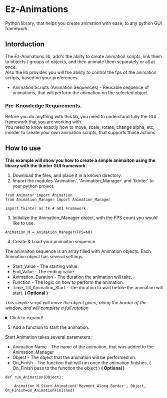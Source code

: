 # Ez-Animations
Python library, that helps you create animation with ease, to any python GUI framework.

## Intorduction

The Ez-Animations lib, add's the abilty to create animation scripts, link them to objects / groups of objects, and then animate them separately or all at once.<br>
Also the lib provides you will the ability to control the fps of the animation scripts, based on your preferences.


* Animation Scripts (Animation Sequences) - Reusable sequence of animations, that will perform the animation on the selected object.


### Pre-Knowledge Requirements.
Before you do anything with this lib, you need to understand fully the GUI framework that you are working with.<br>
You need to know exactly how to move, scale, rotate, change alpha, etc, inorder to create your own animation scripts, that supports those actions. 



## How to use

**This example will show you how to create a simple animaiton using the library with the tkinter GUI framework.**

1. Download the files, and place it in a known directory.
2. Import the modules 'Animation', 'Animation_Manager' and 'tkinter' to your python project.

```
from Animator import Animation
from Animation_Manager import Animation_Manager

import tkinter as tk # GUI Framework
```

3. Initialize the Animation_Manager object, with the FPS count you would like to use.

```
Animation_M = Animation_Manager(FPS=60)
```

4. Create & Load your animaiton sequence.

The animaiton sequence is an array filled with Animation objects. Each Animation object has several settings.

* Start_Value - The starting value.
* End_Value   - The ending value.
* Animation_Duration - The duration the animation will take.
* Function    - The logic on how to perform the animation.
* Time_Till_Animation_Start - The duration to wait before the animation will start. **( Optional )**

*This simple script will move the object given, along the border of the window, and will complete a full rotation*


<details>
  <summary>Click to expand!</summary>
  
        ```
        Animation_Name = 'Movment_Along_Border'

        Animation_Sequences = [lambda Object: [
                Animation(Start_Value=50,   # Moving From Left To Right.
                          End_Value=500,
                          Animation_Duration=1,
                          Function=lambda New_X_Cords: Object.place(x=New_X_Cords, y=Object.winfo_y())),
                Animation(Start_Value=50,   # Moving From Top To Bottom.
                          End_Value=310,
                          Animation_Duration=1,
                          Function=lambda New_Y_Cords: Object.place(x=Object.winfo_x(), y=New_Y_Cords),
                          Time_Till_Animation_Start=1),
                Animation(Start_Value=500,  # Moving From Right To Left.
                          End_Value=50,
                          Animation_Duration=1,
                          Function=lambda New_X_Cords: Object.place(x=New_X_Cords, y=Object.winfo_y()),
                          Time_Till_Animation_Start=2),
                Animation(Start_Value=310,  # Moving From Bottom To Top.
                          End_Value=50,
                          Animation_Duration=1,
                          Function=lambda New_Y_Cords: Object.place(x=Object.winfo_x(), y=New_Y_Cords),
                          Time_Till_Animation_Start=3)
        ]]

        # Adding/Loading The Animation Sequences.
        Animation_M.Add_Animation_Sequence(Animation_Name, Animation_Sequences[0])
        ```
</details>



5. Add a function to start the animation.

Start Animation takes several parameters :

* Animation Name - The name of the animation, that was added to the Animation_Manager
* Object - The object that the animation will be performed on.
* On_Finish - The function that will run once the animation finishes. ( On_Finish pass to the function the object ) **( Optional )**

```
def run_Animation(Object):

    Animation_M.Start_Animation('Movment_Along_Border', Object, On_Finish=on_AnimationFinished)
```




